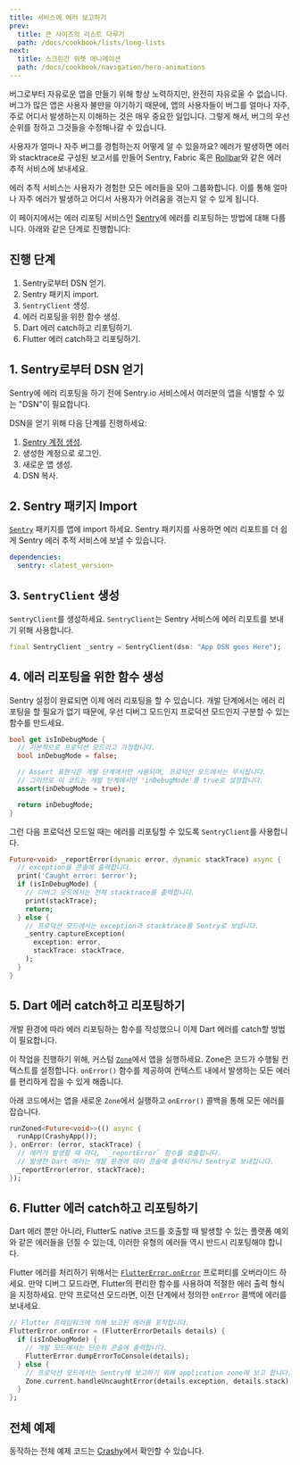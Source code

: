 ```yaml
---
title: 서비스에 에러 보고하기
prev:
  title: 큰 사이즈의 리스트 다루기
  path: /docs/cookbook/lists/long-lists
next:
  title: 스크린간 위젯 애니메이션
  path: /docs/cookbook/navigation/hero-animations
---
```


버그로부터 자유로운 앱을 만들기 위해 항상 노력하지만, 
완전히 자유로울 수 없습니다.
버그가 많은 앱은 사용자 불만을 야기하기 때문에, 앱의 사용자들이 버그를 얼마나 자주, 
주로 어디서 발생하는지 이해하는 것은 매우 중요한 일입니다. 그렇게 해서, 
버그의 우선 순위를 정하고 그것들을 수정해나갈 수 있습니다.

사용자가 얼마나 자주 버그를 경험하는지 어떻게 알 수 있을까요? 에러가 발생하면 
에러와 stacktrace로 구성된 보고서를 만들어 Sentry, Fabric 혹은 [Rollbar](https://rollbar.com/)와 같은 
에러 추적 서비스에 보내세요.

에러 추적 서비스는 사용자가 경험한 모든 에러들을 모아 그룹화합니다. 
이를 통해 얼마나 자주 에러가 발생하고 어디서 사용자가 어려움을 겪는지 알 수 있게 됩니다.

이 페이지에서는 에러 리포팅 서비스인
[Sentry](https://sentry.io/welcome/)에 에러를 리포팅하는 방법에 대해 다룹니다.
아래와 같은 단계로 진행합니다:

## 진행 단계

  1. Sentry로부터 DSN 얻기.
  2. Sentry 패키지 import.
  3. `SentryClient` 생성.
  4. 에러 리포팅을 위한 함수 생성.
  5. Dart 에러 catch하고 리포팅하기.
  6. Flutter 에러 catch하고 리포팅하기.

## 1. Sentry로부터 DSN 얻기

Sentry에 에러 리포팅을 하기 전에 Sentry.io 서비스에서 
여러분의 앱을 식별할 수 있는 "DSN"이 필요합니다.

DSN을 얻기 위해 다음 단계를 진행하세요:

  1. [Sentry 계정 생성](https://sentry.io/signup/).
  2. 생성한 계정으로 로그인.
  3. 새로운 앱 생성.
  4. DSN 복사.

## 2. Sentry 패키지 Import

[`Sentry`]({{site.pub-pkg}}/sentry) 패키지를 앱에 import 하세요.
Sentry 패키지를 사용하면 에러 리포트를 더 쉽게 Sentry 에러 추적 서비스에 보낼 수 있습니다.

```yaml
dependencies:
  sentry: <latest_version>
```

## 3. `SentryClient` 생성

`SentryClient`를 생성하세요. `SentryClient`는 Sentry 
서비스에 에러 리포트를 보내기 위해 사용합니다.

<!-- skip -->
```dart
final SentryClient _sentry = SentryClient(dsn: "App DSN goes Here");
```

## 4. 에러 리포팅을 위한 함수 생성

Sentry 설정이 완료되면 이제 에러 리포팅을 할 수 있습니다. 
개발 단계에서는 에러 리포팅을 할 필요가 없기 때문에, 우선 디버그 모드인지 프로덕션 모드인지 구분할 수 있는 함수를 만드세요.

<!-- skip -->
```dart
bool get isInDebugMode {
  // 기본적으로 프로덕션 모드라고 가정합니다.
  bool inDebugMode = false;

  // Assert 표현식은 개발 단계에서만 사용되며, 프로덕션 모드에서는 무시됩니다.
  // 그러므로 이 코드는 개발 단계에서만 'inDebugMode'를 true로 설정합니다.
  assert(inDebugMode = true);

  return inDebugMode;
}
```

그런 다음 프로덕션 모드일 때는 에러를 리포팅할 수 있도록 `SentryClient`를 사용합니다.

<!-- skip -->
```dart
Future<void> _reportError(dynamic error, dynamic stackTrace) async {
  // exception을 콘솔에 출력합니다.
  print('Caught error: $error');
  if (isInDebugMode) {
    // 디버그 모드에서는 전체 stacktrace를 출력합니다.
    print(stackTrace);
    return;
  } else {
    // 프로덕션 모드에서는 exception과 stacktrace를 Sentry로 보냅니다.
    _sentry.captureException(
      exception: error,
      stackTrace: stackTrace,
    );
  }
}
```

## 5. Dart 에러 catch하고 리포팅하기

개발 환경에 따라 에러 리포팅하는 함수를 작성했으니 이제 Dart 에러를 catch할 방법이 필요합니다.

이 작업을 진행하기 위해, 커스텀 
[`Zone`]({{site.api}}/flutter/dart-async/Zone-class.html)에서 앱을 실행하세요.
Zone은 코드가 수행될 컨텍스트를 설정합니다. 
`onError()` 함수를 제공하여 컨텍스트 내에서 발생하는 
모든 에러를 편리하게 잡을 수 있게 해줍니다.

아래 코드에서는 앱을 새로운 `Zone`에서 실행하고 
`onError()` 콜백을 통해 모든 에러를 잡습니다.

<!-- skip -->
```dart
runZoned<Future<void>>(() async {
  runApp(CrashyApp());
}, onError: (error, stackTrace) {
  // 에러가 발생할 때 마다, `_reportError` 함수를 호출합니다.
  // 발생한 Dart 에러는 개발 환경에 따라 콘솔에 출력되거나 Sentry로 보내집니다.
  _reportError(error, stackTrace);
});
```

## 6. Flutter 에러 catch하고 리포팅하기

Dart 에러 뿐만 아니라, Flutter도 native 코드를 
호출할 때 발생할 수 있는 플랫폼 예외와 같은 에러들을 던질 수 있는데,
이러한 유형의 에러들 역시 반드시 리포팅해야 합니다.

Flutter 에러를 처리하기 위해서는 [`FlutterError.onError`]({{site.api}}/flutter/foundation/FlutterError/onError.html) 프로퍼티를 오버라이드 하세요.
만약 디버그 모드라면, Flutter의 편리한 함수를 사용하여 적절한 에러 출력 형식을 지정하세요.
만약 프로덕션 모드라면, 이전 단계에서 정의한 `onError` 콜백에 에러를 보내세요.

<!-- skip -->
```dart
// Flutter 프레임워크에 의해 보고된 에러를 포착합니다.
FlutterError.onError = (FlutterErrorDetails details) {
  if (isInDebugMode) {
    // 개발 모드에서는 단순히 콘솔에 출력합니다.
    FlutterError.dumpErrorToConsole(details);
  } else {
    // 프로덕션 모드에서는 Sentry에 보고하기 위해 application zone에 보고 합니다.
    Zone.current.handleUncaughtError(details.exception, details.stack);
  }
};
```

## 전체 예제

동작하는 전체 예제 코드는 [Crashy]({{site.github}}/flutter/crashy)에서 확인할 수 있습니다.
